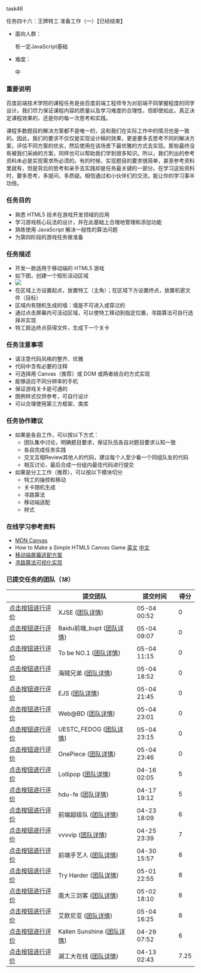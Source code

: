 task46

任务四十六：王牌特工 准备工作（一）【已经结束】

- 面向人群：

  有一定JavaScript基础

- 难度：

  中

### 重要说明

百度前端技术学院的课程任务是由百度前端工程师专为对前端不同掌握程度的同学设计。我们尽力保证课程内容的质量以及学习难度的合理性，但即使如此，真正决定课程效果的，还是你的每一次思考和实践。

课程多数题目的解决方案都不是唯一的，这和我们在实际工作中的情况也是一致的。因此，我们的要求不仅仅是实现设计稿的效果，更是要多去思考不同的解决方案，评估不同方案的优劣，然后使用在该场景下最优雅的方式去实现。那些最终没有被我们采纳的方案，同样也可以帮助我们学到很多知识。所以，我们列出的参考资料未必是实现需求所必须的。有的时候，实现题目的要求很简单，甚至参考资料里就有，但是背后的思考和亲手去实践却是任务最关键的一部分。在学习这些资料时，要多思考，多提问，多质疑。相信通过和小伙伴们的交流，能让你的学习事半功倍。

### 任务目的

- 熟悉 HTML5 技术在游戏开发领域的应用
- 学习游戏核心玩法的设计，并在此基础上合理地管理和添加功能
- 熟练使用 JavaScript 解决一般性的算法问题
- 为第四阶段的游戏任务做准备

### 任务描述

- 开发一款适用于移动端的 HTML5 游戏
- 如下图，创建一个矩形活动区域
- ![](http://7xrp04.com1.z0.glb.clouddn.com/task_3_46_1.png)
- 在区域上方设置起点，放置特工（主角）；在区域下方设置终点，放置机密文件（目标）
- 区域内有随机生成的墙：墙是不可进入或穿过的
- 通过点击屏幕内可活动区域，可以使特工移动到指定位置，寻路算法可自行选择并实现
- 特工抵达终点获得文件，生成下一个关卡

### 任务注意事项

- 请注意代码风格的整齐、优雅
- 代码中含有必要的注释
- 可选择用 Canvas（推荐）或 DOM 或两者结合的方式实现
- 能够适应不同分辨率的手机
- 保证游戏关卡是可通的
- 图例样式仅供参考，可自行设计
- 可以合理使用第三方框架、类库

### 任务协作建议

- 如果是各自工作，可以按以下方式：
  - 团队集中讨论，明确题目要求，保证队伍各自对题目要求认知一致
  - 各自完成任务实践
  - 交叉互相Review其他人的代码，建议每个人至少看一个同组队友的代码
  - 相互讨论，最后合成一份组内最佳代码进行提交
- 如果是分工工作（推荐），可以按以下模块切分
  - 特工的操控和移动
  - 关卡随机生成
  - 寻路算法
  - 移动端适配
  - 样式

### 在线学习参考资料

- [MDN Canvas](https://developer.mozilla.org/zh-CN/docs/Web/API/Canvas_API)
- How to Make a Simple HTML5 Canvas Game [英文](http://www.lostdecadegames.com/how-to-make-a-simple-html5-canvas-game/) [中文](http://www.cnblogs.com/Wayou/p/how-to-make-a-simple-html5-canvas-game.html)
- [移动端屏幕适配方案](https://github.com/baidu-ife/ife/blob/master/2015_summer/task/game_yangfan_01.md#2-一个适配移动端的游戏场景)
- [寻路算法可视化实现](http://qiao.github.io/PathFinding.js/visual/)

### 已提交任务的团队（*18*）

|                                          | 提交团队                                     | 提交时间        | 得分   |
| ---------------------------------------- | ---------------------------------------- | ----------- | ---- |
| [点击按钮进行评价](http://ife.baidu.com/review/detail?workId=10985) | XJSE ([团队详情](http://ife.baidu.com/group/profile?groupId=2866)) | 05-04 00:52 | 0    |
| [点击按钮进行评价](http://ife.baidu.com/review/detail?workId=10991) | Baidu前端_bupt ([团队详情](http://ife.baidu.com/group/profile?groupId=131)) | 05-04 09:07 | 0    |
| [点击按钮进行评价](http://ife.baidu.com/review/detail?workId=10995) | To be NO.1 ([团队详情](http://ife.baidu.com/group/profile?groupId=1892)) | 05-04 11:15 | 0    |
| [点击按钮进行评价](http://ife.baidu.com/review/detail?workId=11012) | 海贼兄弟 ([团队详情](http://ife.baidu.com/group/profile?groupId=4060)) | 05-04 18:52 | 0    |
| [点击按钮进行评价](http://ife.baidu.com/review/detail?workId=11032) | EJS ([团队详情](http://ife.baidu.com/group/profile?groupId=334)) | 05-04 21:45 | 0    |
| [点击按钮进行评价](http://ife.baidu.com/review/detail?workId=11074) | Web@BD ([团队详情](http://ife.baidu.com/group/profile?groupId=483)) | 05-04 23:01 | 0    |
| [点击按钮进行评价](http://ife.baidu.com/review/detail?workId=11076) | UESTC_FEDOG ([团队详情](http://ife.baidu.com/group/profile?groupId=289)) | 05-04 23:15 | 0    |
| [点击按钮进行评价](http://ife.baidu.com/review/detail?workId=11096) | OnePiece ([团队详情](http://ife.baidu.com/group/profile?groupId=1625)) | 05-04 23:46 | 0    |
| [点击按钮进行评价](http://ife.baidu.com/review/detail?workId=9312) | Lollipop ([团队详情](http://ife.baidu.com/group/profile?groupId=1690)) | 04-16 02:05 | 5    |
| [点击按钮进行评价](http://ife.baidu.com/review/detail?workId=9448) | hdu-fe ([团队详情](http://ife.baidu.com/group/profile?groupId=317)) | 04-17 19:12 | 5    |
| [点击按钮进行评价](http://ife.baidu.com/review/detail?workId=10800) | 前端超级队 ([团队详情](http://ife.baidu.com/group/profile?groupId=432)) | 04-23 18:09 | 6    |
| [点击按钮进行评价](http://ife.baidu.com/review/detail?workId=10844) | vvvvip ([团队详情](http://ife.baidu.com/group/profile?groupId=392)) | 04-25 23:39 | 7    |
| [点击按钮进行评价](http://ife.baidu.com/review/detail?workId=10911) | 前端手艺人 ([团队详情](http://ife.baidu.com/group/profile?groupId=236)) | 04-30 15:57 | 8    |
| [点击按钮进行评价](http://ife.baidu.com/review/detail?workId=10934) | Try Harder ([团队详情](http://ife.baidu.com/group/profile?groupId=2566)) | 05-01 22:55 | 8    |
| [点击按钮进行评价](http://ife.baidu.com/review/detail?workId=10948) | 南大三剑客 ([团队详情](http://ife.baidu.com/group/profile?groupId=2758)) | 05-02 18:10 | 8    |
| [点击按钮进行评价](http://ife.baidu.com/review/detail?workId=11007) | 艾欧尼亚 ([团队详情](http://ife.baidu.com/group/profile?groupId=198)) | 05-04 16:25 | 8    |
| [点击按钮进行评价](http://ife.baidu.com/review/detail?workId=10894) | Kallen Sunshine ([团队详情](http://ife.baidu.com/group/profile?groupId=233)) | 04-29 07:52 | 6    |
| [点击按钮进行评价](http://ife.baidu.com/review/detail?workId=9033) | 湖工大在线 ([团队详情](http://ife.baidu.com/group/profile?groupId=491)) | 04-13 02:43 | 7.25 |

